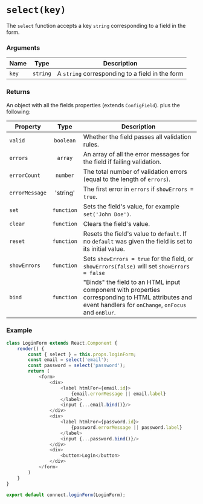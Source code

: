 # `select(key)`

The `select` function accepts a key `string` corresponding to a field in the form.

### Arguments

| Name  |   Type   | Description                                     |
|-------|:--------:|-------------------------------------------------|
| `key` | `string` | A `string` corresponding to a field in the form |

### Returns

An object with all the fields properties (extends `ConfigField`). plus the following:

| Property     |    Type    | Description                                                                                                                                              |
|--------------|:----------:|----------------------------------------------------------------------------------------------------------------------------------------------------------|
| `valid`        |  `boolean` | Whether the field passes all validation rules.                                                                                                           |
| `errors`       |   `array`  | An array of all the error messages for the field if failing validation.                                                                                  |
| `errorCount`   |  `number`  | The total number of validation errors (equal to the length of `errors`).                                                                                 |
| `errorMessage` |  'string'  | The first error in `errors` if `showErrors = true`.                                                                                                      |
| `set`          | `function` | Sets the field's value, for example `set('John Doe')`.                                                                                                                                  |
| `clear`        | `function` | Clears the field's value.                                                                                                                                |
| `reset`        | `function` | Resets the field's value to `default`. If no `default` was given the field is set to its initial value.                                                  |
| `showErrors`   | `function` | Sets `showErrors = true` for the field, or `showErrors(false)` will set `showErrors = false`                                                                                                                 |
| `bind`         | `function` | "Binds" the field to an HTML input component with properties corresponding to HTML attributes and event handlers for `onChange`, `onFocus` and `onBlur`. |

### Example

```javascript
class LoginForm extends React.Component {
    render() {
        const { select } = this.props.loginForm;
        const email = select('email');
        const password = select('password');
        return (
            <form>
                <div>
                    <label htmlFor={email.id}>
                        {email.errorMessage || email.label}
                    </label>
                    <input {...email.bind()}/>
                </div>
                <div>
                    <label htmlFor={password.id}>
                        {password.errorMessage || password.label}
                    </label>
                    <input {...password.bind()}/>
                </div>
                <div>
                    <button>Login</button>
                </div>
            </form>
        )
    }
}

export default connect.loginForm(LoginForm);
```
